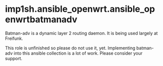 # imp1sh.ansible_openwrt.ansible_openwrtbatmanadv
Batman-adv is a dynamic layer 2 routing daemon. It is being used largely at Freifunk.

This role is unfinished so please do not use it, yet.
Implementing batman-adv into this ansible collection is a lot of work. Please consider your support.
